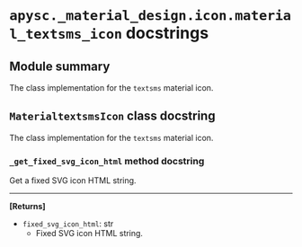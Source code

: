 # `apysc._material_design.icon.material_textsms_icon` docstrings

## Module summary

The class implementation for the `textsms` material icon.

## `MaterialtextsmsIcon` class docstring

The class implementation for the `textsms` material icon.

### `_get_fixed_svg_icon_html` method docstring

Get a fixed SVG icon HTML string.<hr>

**[Returns]**

- `fixed_svg_icon_html`: str
  - Fixed SVG icon HTML string.